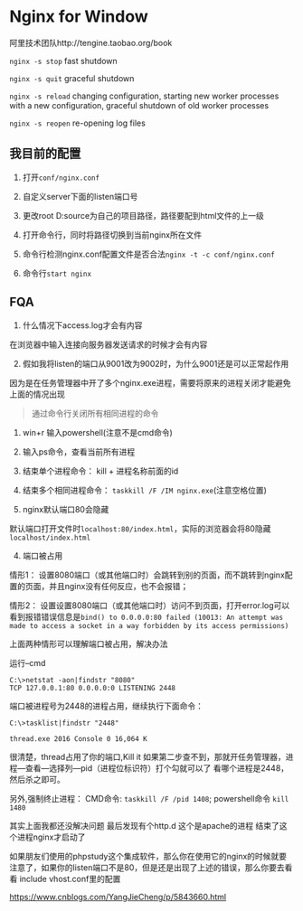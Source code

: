 # Nginx for Window

阿里技术团队http://tengine.taobao.org/book

`nginx -s stop` 	fast shutdown

`nginx -s quit` 	graceful shutdown

`nginx -s reload` 	changing configuration, starting new worker processes with a new configuration, graceful shutdown of old worker processes

`nginx -s reopen` 	re-opening log files

## 我目前的配置

1. 打开`conf/nginx.conf`

2. 自定义server下面的listen端口号

3. 更改root D:source为自己的项目路径，路径要配到html文件的上一级

4. 打开命令行，同时将路径切换到当前nginx所在文件

4. 命令行检测nginx.conf配置文件是否合法`nginx -t -c conf/nginx.conf`

5. 命令行`start nginx`


## FQA

1. 什么情况下access.log才会有内容

在浏览器中输入连接向服务器发送请求的时候才会有内容

2. 假如我将listen的端口从9001改为9002时，为什么9001还是可以正常起作用

因为是在任务管理器中开了多个nginx.exe进程，需要将原来的进程关闭才能避免上面的情况出现

> 通过命令行关闭所有相同进程的命令
1. win+r 输入powershell(注意不是cmd命令)
2. 输入ps命令，查看当前所有进程
3. 结束单个进程命令： kill + 进程名称前面的id
4. 结束多个相同进程命令： `taskkill /F /IM nginx.exe`(注意空格位置)

3. nginx默认端口80会隐藏

默认端口打开文件时`localhost:80/index.html`，实际的浏览器会将80隐藏`localhost/index.html`

4. 端口被占用 

情形1： 设置8080端口（或其他端口时）会跳转到别的页面，而不跳转到nginx配置的页面，并且nginx没有任何反应，也不会报错；

情形2： 设置设置8080端口（或其他端口时）访问不到页面，打开error.log可以看到报错错误信息是`bind() to 0.0.0.0:80 failed (10013: An attempt was made to access a socket in a way forbidden by its access permissions)`

上面两种情形可以理解端口被占用，解决办法

运行–cmd

```
C:\>netstat -aon|findstr "8080" 
TCP 127.0.0.1:80 0.0.0.0:0 LISTENING 2448
```

端口被进程号为2448的进程占用，继续执行下面命令：
```
C:\>tasklist|findstr "2448" 
```
```
thread.exe 2016 Console 0 16,064 K
```
很清楚，thread占用了你的端口,Kill it
如果第二步查不到，那就开任务管理器，进程—查看—选择列—pid（进程位标识符）打个勾就可以了
看哪个进程是2448，然后杀之即可。

另外,强制终止进程： CMD命令: `taskkill /F /pid 1408`;  powershell命令 `kill 1480`

其实上面我都还没解决问题 最后发现有个http.d 这个是apache的进程 结束了这个进程nginx才启动了

如果朋友们使用的phpstudy这个集成软件，那么你在使用它的nginx的时候就要注意了，如果你的listen端口不是80，但是还是出现了上述的错误，那么你要去看看 include vhost.conf里的配置

https://www.cnblogs.com/YangJieCheng/p/5843660.html





